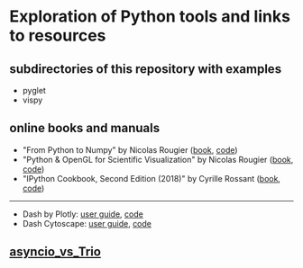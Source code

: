 # Exploration of Python tools and links to resources

## subdirectories of this repository with examples

 * pyglet
 * vispy

## online books and manuals

 * "From Python to Numpy" by Nicolas Rougier ([book](https://www.labri.fr/perso/nrougier/from-python-to-numpy/), [code](https://github.com/rougier/from-python-to-numpy))
 * "Python & OpenGL for Scientific Visualization" by Nicolas Rougier ([book](http://www.labri.fr/perso/nrougier/python-opengl/), [code](https://github.com/rougier/python-opengl))
 * "IPython Cookbook, Second Edition (2018)" by Cyrille Rossant ([book](https://ipython-books.github.io/), [code](https://github.com/ipython-books/cookbook-2nd-code))
 ---
 * Dash by Plotly: [user guide](https://dash.plot.ly/), [code](https://github.com/plotly/dash)
 * Dash Cytoscape: [user guide](https://dash.plot.ly/cytoscape), [code](https://github.com/plotly/dash-cytoscape/)
 
## [asyncio_vs_Trio](https://github.com/anhinga/2019-python-drafts/blob/master/asyncio_vs_trio.md)
